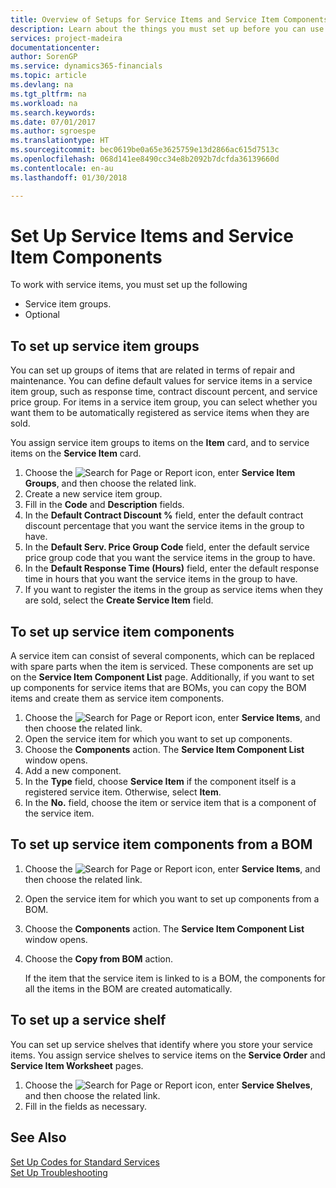 ```yaml
---
title: Overview of Setups for Service Items and Service Item Components | Microsoft Docs
description: Learn about the things you must set up before you can use service items, including default values such as response time, contract discount percent, and service price group.
services: project-madeira
documentationcenter: 
author: SorenGP
ms.service: dynamics365-financials
ms.topic: article
ms.devlang: na
ms.tgt_pltfrm: na
ms.workload: na
ms.search.keywords: 
ms.date: 07/01/2017
ms.author: sgroespe
ms.translationtype: HT
ms.sourcegitcommit: bec0619be0a65e3625759e13d2866ac615d7513c
ms.openlocfilehash: 068d141ee8490cc34e8b2092b7dcfda36139660d
ms.contentlocale: en-au
ms.lasthandoff: 01/30/2018

---
```

# <a name="set-up-service-items-and-service-item-components"></a>Set Up Service Items and Service Item Components
To work with service items, you must set up the following

* Service item groups. 
* Optional

## <a name="to-set-up-service-item-groups"></a>To set up service item groups
You can set up groups of items that are related in terms of repair and maintenance. You can define default values for service items in a service item group, such as response time, contract discount percent, and service price group. For items in a service item group, you can select whether you want them to be automatically registered as service items when they are sold.  
  
You assign service item groups to items on the **Item** card, and to service items on the **Service Item** card.  
  
1. Choose the ![Search for Page or Report](media/ui-search/search_small.png "Search for Page or Report icon") icon, enter **Service Item Groups**, and then choose the related link.  
2. Create a new service item group.  
3. Fill in the **Code** and **Description** fields.  
4. In the **Default Contract Discount %** field, enter the default contract discount percentage that you want the service items in the group to have.  
5. In the **Default Serv. Price Group Code** field, enter the default service price group code that you want the service items in the group to have.  
6. In the **Default Response Time (Hours)** field, enter the default response time in hours that you want the service items in the group to have.  
7. If you want to register the items in the group as service items when they are sold, select the **Create Service Item** field.  

## <a name="to-set-up-service-item-components"></a>To set up service item components
A service item can consist of several components, which can be replaced with spare parts when the item is serviced. These components are set up on the **Service Item Component List** page. Additionally, if you want to set up components for service items that are BOMs, you can copy the BOM items and create them as service item components. 
  
1. Choose the ![Search for Page or Report](media/ui-search/search_small.png "Search for Page or Report icon") icon, enter **Service Items**, and then choose the related link. 
2. Open the service item for which you want to set up components.  
3. Choose the **Components** action. The **Service Item Component List** window opens.  
4. Add a new component.  
5. In the **Type** field, choose **Service Item** if the component itself is a registered service item. Otherwise, select **Item**.  
6. In the **No.** field, choose the item or service item that is a component of the service item.  

## <a name="to-set-up-service-item-components-from-a-bom"></a>To set up service item components from a BOM
1.  Choose the ![Search for Page or Report](media/ui-search/search_small.png "Search for Page or Report icon") icon, enter **Service Items**, and then choose the related link.  
2. Open the service item for which you want to set up components from a BOM.  
3. Choose the **Components** action. The **Service Item Component List** window opens.  
4. Choose the **Copy from BOM** action.  
  
    If the item that the service item is linked to is a BOM, the components for all the items in the BOM are created automatically.  

## <a name="to-set-up-a-service-shelf"></a>To set up a service shelf
You can set up service shelves that identify where you store your service items. You assign service shelves to service items on the **Service Order** and **Service Item Worksheet** pages.  
  
1. Choose the ![Search for Page or Report](media/ui-search/search_small.png "Search for Page or Report icon") icon, enter **Service Shelves**, and then choose the related link.
2. Fill in the fields as necessary.

## <a name="see-also"></a>See Also
[Set Up Codes for Standard Services](service-how-setup-service-coding.md)   
[Set Up Troubleshooting](service-how-setup-troubleshooting.md)
